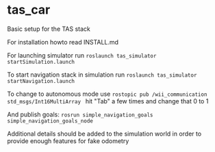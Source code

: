 tas_car
=======

Basic setup for the TAS stack

For installation howto read INSTALL.md

For launching simulator run
`roslaunch tas_simulator startSimulation.launch`

To start navigation stack in simulation run
`roslaunch tas_simulator startNavigation.launch`

To change to autonomous mode use
`rostopic pub /wii_communication std_msgs/Int16MultiArray `
hit "Tab" a few times and change that 0 to 1

And publish goals:
`rosrun simple_navigation_goals simple_navigation_goals_node`

Additional details should be added to the simulation world in order to provide enough features for fake odometry
